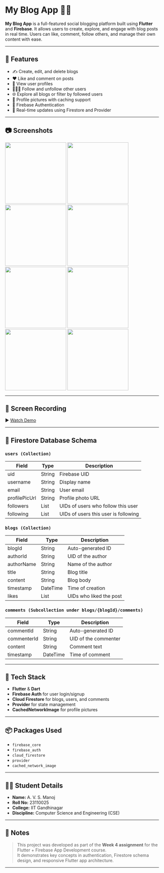 # My Blog App 📝✨

**My Blog App** is a full-featured social blogging platform built using **Flutter** and **Firebase**. It allows users to create, explore, and engage with blog posts in real time. Users can like, comment, follow others, and manage their own content with ease.

---

## 🚀 Features

- ✍️ Create, edit, and delete blogs
- ❤️ Like and comment on posts
- 👤 View user profiles
- 🧑‍🤝‍🧑 Follow and unfollow other users
- 🌐 Explore all blogs or filter by followed users
- 📸 Profile pictures with caching support
- 🔐 Firebase Authentication
- 🔄 Real-time updates using Firestore and Provider

---

## 📷 Screenshots

<img src="https://github.com/user-attachments/assets/35db1c06-1fb8-4143-9bbb-f84dc3f8b08b" width="200">
<img src="https://github.com/user-attachments/assets/da2ecf97-733b-42ca-ab3a-0fc14c3657cc" width="200">
<img src="https://github.com/user-attachments/assets/189dca73-bb1a-4dd6-9eac-c12804e0f169" width="200">
<img src="https://github.com/user-attachments/assets/10ddd4b3-6ff6-4c8e-a99f-b5b8a8f9ab32" width="200">
<img src="https://github.com/user-attachments/assets/2c68b401-ad1f-499e-befd-7b49da1e4871" width="200">
<img src="https://github.com/user-attachments/assets/03d07824-d44f-4f27-9734-3b768f161cfa" width="200">
<img src="https://github.com/user-attachments/assets/d2466976-1505-4a9b-95a0-b4c9913aed87" width="200">
<img src="https://github.com/user-attachments/assets/c3a50340-a55a-4e28-8abf-283947cbea0f" width="200">


---

## 🎥 Screen Recording

▶️ [Watch Demo]()

---

## 🧱 Firestore Database Schema

### `users (Collection)`
| Field         | Type    | Description                            |
|---------------|---------|----------------------------------------|
| uid           | String  | Firebase UID                           |
| username      | String  | Display name                           |
| email         | String  | User email                             |
| profilePicUrl | String  | Profile photo URL                      |
| followers     | List    | UIDs of users who follow this user     |
| following     | List    | UIDs of users this user is following   |

### `blogs (Collection)`
| Field       | Type    | Description                        |
|-------------|---------|------------------------------------|
| blogId      | String  | Auto-generated ID                  |
| authorId    | String  | UID of the author                  |
| authorName  | String  | Name of the author                 |
| title       | String  | Blog title                         |
| content     | String  | Blog body                          |
| timestamp   | DateTime| Time of creation                   |
| likes       | List    | UIDs who liked the post            |

### `comments (Subcollection under blogs/{blogId}/comments)`
| Field        | Type    | Description                        |
|--------------|---------|------------------------------------|
| commentId    | String  | Auto-generated ID                  |
| commenterId  | String  | UID of the commenter               |
| content      | String  | Comment text                       |
| timestamp    | DateTime| Time of comment                    |

---

## 📱 Tech Stack

- **Flutter** & **Dart**
- **Firebase Auth** for user login/signup
- **Cloud Firestore** for blogs, users, and comments
- **Provider** for state management
- **CachedNetworkImage** for profile pictures

---

## 📦 Packages Used

- `firebase_core`
- `firebase_auth`
- `cloud_firestore`
- `provider`
- `cached_network_image`

---

## 🧑‍🎓 Student Details

- **Name:** A. V. S. Manoj  
- **Roll No:** 23110025  
- **College:** IIT Gandhinagar  
- **Discipline:** Computer Science and Engineering (CSE)

---

## 📝 Notes

> This project was developed as part of the **Week 4 assignment** for the Flutter + Firebase App Development course.  
> It demonstrates key concepts in authentication, Firestore schema design, and responsive Flutter app architecture.

---
